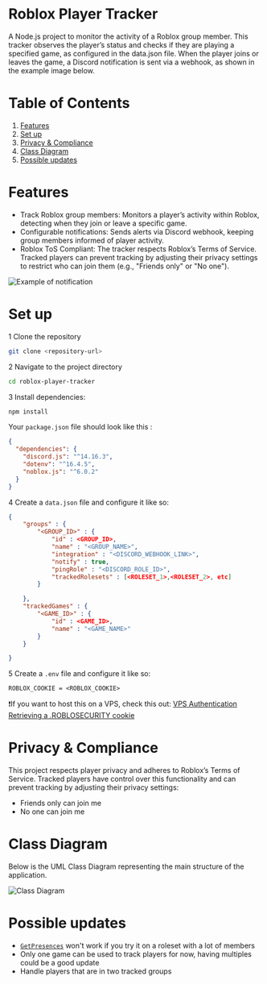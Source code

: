 # Roblox Player Tracker

A Node.js project to monitor the activity of a Roblox group member. This tracker observes the player’s status and checks if they are playing a specified game, as configured in the data.json file. When the player joins or leaves the game, a Discord notification is sent via a webhook, as shown in the example image below.

# Table of Contents

1. [Features](#features)
2. [Set up](#set-up)
3. [Privacy & Compliance](#privacy--compliance)
4. [Class Diagram](#class-diagram)
5. [Possible updates](#possible-updates)


# Features

* Track Roblox group members: Monitors a player’s activity within Roblox, detecting when they join or leave a specific game.
* Configurable notifications: Sends alerts via Discord webhook, keeping group members informed of player activity.
* Roblox ToS Compliant: The tracker respects Roblox’s Terms of Service. Tracked players can prevent tracking by adjusting their privacy settings to restrict who can join them (e.g., "Friends only" or "No one").
  
![Example of notification]([https://i.ibb.co/2Zj2v0X/kikatue.png](https://i.ibb.co/BCdftfM/tracked-Embed.png))

# Set up

1 Clone the repository
```bash
git clone <repository-url>
```

2 Navigate to the project directory
```bash
cd roblox-player-tracker
```

3 Install dependencies:
```bash
npm install
```
Your `package.json` file should look like this :
```json
{
  "dependencies": {
    "discord.js": "^14.16.3",
    "dotenv": "^16.4.5",
    "noblox.js": "^6.0.2"
  }
}
```

4 Create a `data.json` file and configure it like so:


```json
{
    "groups" : {
        "<GROUP_ID>" : {
            "id" : <GROUP_ID>,
            "name" : "<GROUP_NAME>",
            "integration" : "<DISCORD_WEBHOOK_LINK>",
            "notify" : true,
            "pingRole" : "<DISCORD_ROLE_ID>",
            "trackedRolesets" : [<ROLESET_1>,<ROLESET_2>, etc]
        }

    },
    "trackedGames" : {
        "<GAME_ID>" : {
            "id" : <GAME_ID>,
            "name" : "<GAME_NAME>"
        }
    }

}
```

5 Create a `.env` file and configure it like so:

```
ROBLOX_COOKIE = <ROBLOX_COOKIE>
```

❗If you want to host this on a VPS, check this out: [VPS Authentication
Retrieving a .ROBLOSECURITY cookie ](https://noblox.js.org/tutorial-VPS%20Authentication.html)



# Privacy & Compliance

This project respects player privacy and adheres to Roblox’s Terms of Service. Tracked players have control over this functionality and can prevent tracking by adjusting their privacy settings:
* Friends only can join me
* No one can join me


# Class Diagram
Below is the UML Class Diagram representing the main structure of the application.

![Class Diagram](https://i.ibb.co/N2Ngz0X/uml-plr-Tracker.png)

# Possible updates
* [`GetPresences`](https://noblox.js.org/global.html#getPresences) won't work if you try it on a roleset with a lot of members
* Only one game can be used to track players for now, having multiples could be a good update
* Handle players that are in two tracked groups
